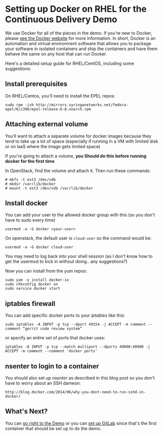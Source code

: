 # Setting up Docker on RHEL for the Continuous Delivery Demo


We use Docker for all of the pieces in the demo. If you're new to Docker, please [see the Docker website](http://docker.com)
for more information. In short, Docker is an automation and virtual environment software that allows you to package 
your software in isolated containers and ship the containers and have them behave the same on any host that can run
Docker. 

Here's a detailed setup guide for RHEL/CentOS, including some suggestions:

## Install prerequisites

On RHEL/Centos, you'll need to install the EPEL repos:

    sudo rpm -ivh http://mirrors.syringanetworks.net/fedora-epel/6/i386/epel-release-6-8.noarch.rpm


## Attaching external volume
You’ll want to attach a separate volume for docker images because they tend to take up a lot of space (especially
if running in a VM with limited disk or on IaaS where the image gets limited space)

If you're going to attach a volume, __you Should do this before running docker for the first time__

In OpenStack, find the volume and attach it. Then run these commands:


    # mkfs -t ext3 /dev/vdb
    # mkdir /var/lib/docker
    # mount -t ext3 /dev/vdb /var/lib/docker

## Install docker

You can add your user to the allowed docker group with this (so you don't have to _sudo_ every time)

    usermod -a -G docker <your-user>

On openstack, the default user is `cloud-user` so the command would be:

    usermod -a -G docker cloud-user
    
You may need to log back into your shell session (as I don't know how to get the usermod to kick in without doing..
any suggestions?)
   
Now you can install from the yum repos:

    sudo yum -y install docker-io
    sudo chkconfig docker on
    sudo service docker start

    
## iptables firewall

You can add specific docker ports to your _iptables_ like this: 

    sudo iptables -A INPUT -p tcp --dport 49154 -j ACCEPT -m comment --comment “gerrit code review system”

or specify an entire set of ports that docker uses:

    iptables -A INPUT -p tcp --match multiport --dports 49000:49900 -j ACCEPT -m comment --comment 'docker ports'

## nsenter to login to a container
You should also set up _nsenter_ as described in this blog post so you don't have to worry about an
SSH dameon:

    http://blog.docker.com/2014/06/why-you-dont-need-to-run-sshd-in-docker/
    
    
## What's Next?
You can [go right to the Demo](demo.md) or you can [set up GitLab](set-up-gitlab.md) since that's the first container
that should be set up to do the demo.